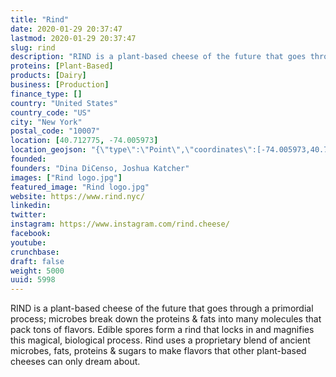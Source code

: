 ```yaml
---
title: "Rind"
date: 2020-01-29 20:37:47
lastmod: 2020-01-29 20:37:47
slug: rind
description: "RIND is a plant-based cheese of the future that goes through a primordial process; microbes break down the proteins & fats into many molecules that pack tons of flavors. Edible spores form a rind that locks in and magnifies this magical, biological process. Rind uses a proprietary blend of ancient microbes, fats, proteins & sugars to make flavors that other plant-based cheeses can only dream about."
proteins: [Plant-Based]
products: [Dairy]
business: [Production]
finance_type: []
country: "United States"
country_code: "US"
city: "New York"
postal_code: "10007"
location: [40.712775, -74.005973]
location_geojson: "{\"type\":\"Point\",\"coordinates\":[-74.005973,40.712775]}"
founded: 
founders: "Dina DiCenso, Joshua Katcher"
images: ["Rind logo.jpg"]
featured_image: "Rind logo.jpg"
website: https://www.rind.nyc/
linkedin: 
twitter: 
instagram: https://www.instagram.com/rind.cheese/
facebook: 
youtube: 
crunchbase: 
draft: false
weight: 5000
uuid: 5998
---
```

RIND is a plant-based cheese of the future that goes through a primordial process; microbes break down the proteins & fats into many molecules that pack tons of flavors. Edible spores form a rind that locks in and magnifies this magical, biological process. Rind uses a proprietary blend of ancient microbes, fats, proteins & sugars to make flavors that other plant-based cheeses can only dream about.
